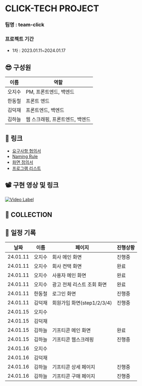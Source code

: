 # CLICK-TECH PROJECT
### 팀명 : team-click
### 프로젝트 기간
- 1차 : 2023.01.11~2024.01.17

## 😎 구성원
|이름|역할|
|--|--|
|오지수|PM, 프론트엔드, 백엔드|
|한동철|프론트 엔드|
|김덕재|프론트엔드, 백엔드|
|김하늘|웹 스크래핑, 프론트엔드, 백엔드|


## 🔗 링크
- [요구사항 협의서](https://docs.google.com/spreadsheets/d/1X8P04WVEI0UHHBgwnm6sdEGvcQMMdDbG/edit#gid=1451597086)
- [Naming Rule](https://docs.google.com/spreadsheets/d/1Wv_UeDGFgwWSKbVt_ljegem_74iAO51d/edit#gid=1553145129)
- [화면 정의서](https://app.diagrams.net/#G1gkcP13qSXsKN-8vhqlf_jbOyH3H1UWe8)
- [프로그램 리스트](https://docs.google.com/spreadsheets/d/1PkNy5FeMStLbZLwcCxHNW4hD4sRn7vET/edit#gid=389956398)
## 📽 구현 영상 및 링크

[![Video Label](http://img.youtube/vi/8B56RWcd8kA/0.jpg)](https://youtu.be/8B56RWcd8kA)

## 🎁 COLLECTION


## 🎋 일정 기록
|날짜|이름|페이지|진행상황|
|--|--|--|--|
|24.01.11|오지수|회사 메인 화면|진행중|
|24.01.11|오지수|회사 컨택 화면|완료|
|24.01.11|오지수|사용자 메인 화면|완료|
|24.01.11|오지수|광고 전체 리스트 조회 화면|완료|
|24.01.11|한동철|로그인 화면|진행중|
|24.01.11|김덕재|회원가입 화면(step1/2/3/4) |진행중|
|24.01.15|오지수| | |
|24.01.15|김덕재| | |
|24.01.15|김하늘|기프티콘 메인 화면|완료|
|24.01.15|김하늘|기프티콘 웹스크레핑|진행중|
|24.01.16|오지수| | |
|24.01.16|김덕재| | |
|24.01.16|김하늘|기프티콘 상세 페이지|진행중|
|24.01.16|김하늘|기프티콘 구매 페이지|진행중|
